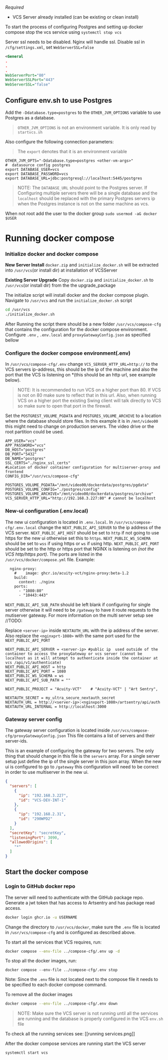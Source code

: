 
*Required*
- VCS Server already installed (can be existing or clean install)

To start the process of configuring Postgres and setting up docker compose stop the vcs service using `systemctl stop vcs`

Server ssl needs to be disabled. Nginx will handle ssl.
Disable ssl in `/cfg/settings.xml`, set `WebServerSSL=false`
```xml
<General 
.
.
.
WebServerPort="80"
WebServerSSLPort="443"
WebServerSSL="false"
```

## Configure env.sh to use Postgres

Add the `-Ddatabase.type=postgres` to the `OTHER_JVM_OPTIONS` variable to use Postgres as a database.  
> `OTHER_JVM_OPTIONS` is not an environment variable. It is only read by `startvcs.sh`

Also configure the following connection parameters:
>The `export` denotes that it is an environment variable
```shell
OTHER_JVM_OPTS="-Ddatabase.type=postgres <other-vm-args>"
#  datasource config postgres
export DATABASE_USER=vcs
export DATABASE_PASSWORD=vcs
export DATABASE_URL=jdbc:postgresql://localhost:5445/postgres
```

> NOTE: The `DATABASE_URL` should point to the Postgres server. If Configuring multiple servers there will be a single database and the `localhost` should be replaced with the primary Postgres servers ip when the Postgres instance is not on the same machine as vcs.


When not root add the user to the docker group `sudo usermod -aG docker $USER`

# Running docker compose

### Initialize docker and docker compose

**New Server Install**
`docker.zip` and `initialize_docker.sh` will be extracted into `/usr/vcs`(or install dir) at installation of VCSServer

**Existing Server Upgrade**
Copy `docker.zip` and `initialize_docker.sh` to `/usr/vcs`(or install dir) from the the upgrade_package

The initialize script will install docker and the docker compose plugin. Navigate to `/usr/vcs` and run the `initialize_docker.sh` script
```bash
cd /usr/vcs
./initialize_docker.sh
```
 
 After Running the script there should be a new folder `/usr/vcs/compose-cfg` that contains the configuration for the docker compose environment. Configure `.env` , `.env.local` and `proxyGatewayConfig.json` as specified bellow

### Configure the docker compose environment(.env)

In `/usr/vcs/compose-cfg/.env` change `VCS_SERVER_HTTP_URL=http://` to the VCS servers ip-address, this should be the ip of the machine and also the port that the VCS is listening on *(this should be an http url, see example below).

> NOTE: It is recommended to run VCS on a higher port than 80. If VCS is not on 80 make sure to reflect that in this url. Also, when running VCS on a higher port the existing Swing client will talk directly to VCS so make sure to open that port in the firewall.

Set the `POSTGREST_VOLUME_PGDATA` and `POSTGRES_VOLUME_ARCHIVE` to a location where the database should store files. In this example it is in `/mnt/video00` this might need to change on production servers. The video drive or the root partition could be used.

```shell
APP_USER="vcs"  
APP_PASSWORD="vcs"  
DB_HOST="postgres"  
DB_PORT="5432"  
DB_NAME="postgres"  
SSL_CERTS="./nginx_ssl_certs"  
#Location of docker container configuration for multiserver-proxy and frontend  
CONFIG_DIR="/usr/vcs/compose-cfg"  
  
POSTGRES_VOLUME_PGDATA="/mnt/video00/dockerdata/postgres/pgdata"  
POSTGRES_VOLUME_CONFIG="./postgres/config"  
POSTGRES_VOLUME_ARCHIVE="/mnt/video00/dockerdata/postgres/archive"  
VCS_SERVER_HTTP_URL="http://192.168.3.227:80" # cannot be localhost
```

### New-ui configuration (.env.local)

The new ui configuration is located in `.env.local`. In `/usr/vcs/compose-cfg/.env.local` change the `NEXT_PUBLIC_API_SERVER` to the ip address of the VCS server.
`NEXT_PUBLIC_API_HOST` should be set to `http` if not going to use https for the new ui otherwise set this to `https`. `NEXT_PUBLIC_WS_SCHEMA` should be set to `wss` if using https or `ws` if using http. `NEXT_PUBLIC_API_PORT` should be set to the http or https port that NGINX is listening on *(not the VCS http/https port)*. The ports are listed in the `/usr/vcs/docker/compose.yml` file. 
Example:
```
  nginx-proxy:  
    #    image: ghcr.io/acuity-vct/nginx-proxy:beta-1.2  
    build:  
      context: ./nginx  
    ports:  
      - "1080:80"  
      - "10443:443"
```

`NEXT_PUBLIC_API_SUB_PATH` should be left blank if configuring for single server otherwise it will need to be `/gateway` to have it route requests to the mutiserver gateway. For more information on the multi server setup see //TODO:

Replace `<server-ip>` inside `NEXTAUTH_URL` with the ip address of the server. Also replace the `<nginxprt-1080>` with the same port used for the `NEXT_PUBLIC_API_PORT`

```shell
NEXT_PUBLIC_API_SERVER = <server-ip> #public ip  used outside of the container to access the proxyGateway or vcs server (cannot be localhost as it will attempt to authenticate inside the container at vcs /api/v1/authenticate)  
NEXT_PUBLIC_API_HOST = http  
NEXT_PUBLIC_API_PORT = 1080  
NEXT_PUBLIC_WS_SCHEMA = ws  
NEXT_PUBLIC_API_SUB_PATH = ""  
  
NEXT_PUBLIC_PROJECT = "Acuity-VCT"    # "Acuity-VCT" | "Art Sentry",  
  
NEXTAUTH_SECRET = my_ultra_secure_nextauth_secret  
NEXTAUTH_URL = http://<server-ip>:<nginxport-1080>/artsentry/api/auth
NEXTAUTH_URL_INTERNAL = http://localhost:3000
```

### Gateway server config

The gateway server configuration is located inside `/usr/vcs/compose-cfg/proxyGatewayConfig.json` This file contains a list of servers and their server-ids.

This is an example of configuring the gateway for two servers. The only thing that should change in this file is the `servers` array. For a single server setup just define the ip of the single server in this json array. When the new ui is configured to go to `/gateway` this configuration will need to be correct in order to use multiserver in the new ui.

```json
{  
  "servers": [  
    {  
      "ip": "192.168.3.227",  
      "id": "VCS-DEV-INT-1"  
    },  
    {  
      "ip": "192.168.2.31",  
      "id": "290WPD2"  
    }  
  ],  
  "secretKey": "secretKey",  
  "listeningPort": 3090,  
  "allowedOrigins": [  
    "*"  
  ]  
}
```

## Start the docker compose
### Login to GitHub docker repo

The server will need to authenticate with the GitHub package repo. Generate a jwt token that has access to Artsentry and has package read access. 

````bash
docker login ghcr.io -u USERNAME 
````

Change the directory to `/usr/vcs/docker`, make sure the `.env` file is located in `/usr/vcs/compose-cfg` and is configured as described above.

To start all the services that VCS requires, run:
```bash
docker compose --env-file ../compose-cfg/.env up -d
```

To stop all the docker images, run:
```
docker compose --env-file ../compose-cfg/.env stop
```

Note: Since the `.env` file is not located next to the compose file it needs to be specified to each docker compose command.

To remove all the docker images
```bash
docker compose --env-file ../compose-cfg/.env down
```

>NOTE: Make sure the VCS server is not running until all the services are running and the database is properly configured in the VCS `env.sh` file 

To check all the running services see:  [[running services.png]]

After the docker compose services are running start the VCS server
```bash
systemctl start vcs
```
